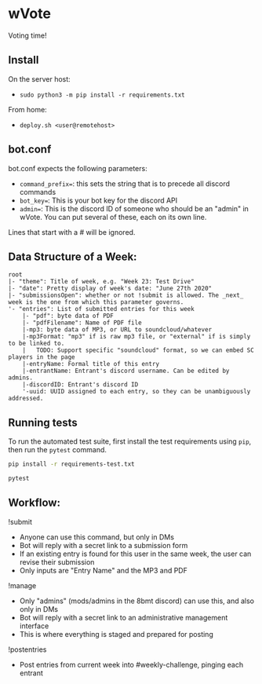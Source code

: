 # wVote

Voting time!

## Install

On the server host:

* `sudo python3 -m pip install -r requirements.txt`

From home:

* `deploy.sh <user@remotehost>`

## bot.conf

bot.conf expects the following parameters:

* `command_prefix=`: this sets the string that is to precede all discord commands
* `bot_key=`: This is your bot key for the discord API
* `admin=`: This is the discord ID of someone who should be an "admin" in wVote. You can put several of these, each on its own line.

Lines that start with a # will be ignored.

## Data Structure of a Week:

```
root
|- "theme": Title of week, e.g. "Week 23: Test Drive"
|- "date": Pretty display of week's date: "June 27th 2020"
|- "submissionsOpen": whether or not !submit is allowed. The _next_ week is the one from which this parameter governs.
'- "entries": List of submitted entries for this week
	|- "pdf": byte data of PDF
	|- "pdfFilename": Name of PDF file
	|-mp3: byte data of MP3, or URL to soundcloud/whatever
	|-mp3Format: "mp3" if is raw mp3 file, or "external" if is simply to be linked to.
	|	TODO: Support specific "soundcloud" format, so we can embed SC players in the page
	|-entryName: Formal title of this entry
	|-entrantName: Entrant's discord username. Can be edited by admins.
	|-discordID: Entrant's discord ID
	'-uuid: UUID assigned to each entry, so they can be unambiguously addressed.
```

## Running tests

To run the automated test suite, first install the test requirements using `pip`, then run the `pytest` command.

```sh
pip install -r requirements-test.txt

pytest
```

## Workflow:

!submit

* Anyone can use this command, but only in DMs
* Bot will reply with a secret link to a submission form
* If an existing entry is found for this user in the same week, the user can revise their submission
* Only inputs are "Entry Name" and the MP3 and PDF

!manage

* Only "admins" (mods/admins in the 8bmt discord) can use this, and also only in DMs
* Bot will reply with a secret link to an administrative management interface
* This is where everything is staged and prepared for posting

!postentries

* Post entries from current week into #weekly-challenge, pinging each entrant
